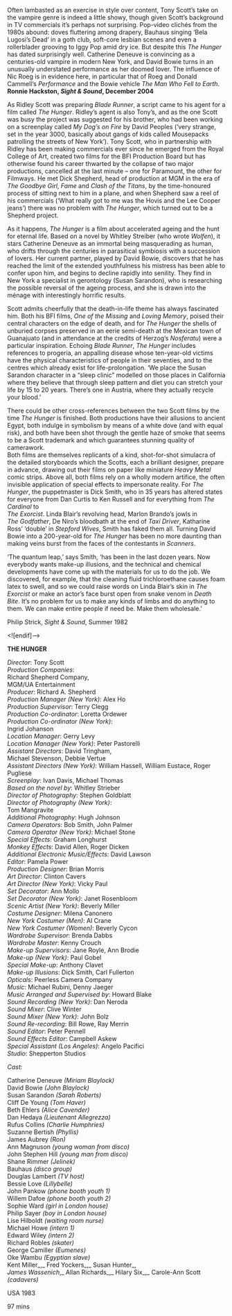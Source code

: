 

Often lambasted as an exercise in style over content, Tony Scott’s take on the vampire genre is indeed a little showy, though given Scott’s background in TV commercials it’s perhaps not surprising. Pop-video clichés from the 1980s abound: doves fluttering among drapery, Bauhaus singing ‘Bela Lugosi’s Dead’ in a goth club, soft-core lesbian scenes and even a rollerblader grooving to Iggy Pop amid dry ice. But despite this _The Hunger_ has dated surprisingly well. Catherine Deneuve is convincing as a centuries-old vampire in modern New York, and David Bowie turns in an unusually understated performance as her doomed lover. The influence of Nic Roeg is in evidence here, in particular that of Roeg and Donald Cammell’s _Performance_ and the Bowie vehicle  _The Man Who Fell to Earth_.  
**Ronnie Hackston, _Sight & Sound_, December 2004**

As Ridley Scott was preparing _Blade Runner_, a script came to his agent for a film called _The Hunger_. Ridley’s agent is also Tony’s, and as the one Scott was busy the project was suggested for his brother, who had been working on a screenplay called _My Dog’s on Fire_ by David Peoples (‘very strange, set in the year 3000, basically about gangs of kids called Mousepacks patrolling the streets of New York’). Tony Scott, who in partnership with Ridley has been making commercials ever since he emerged from the Royal College of Art, created two films for the BFI Production Board but has otherwise found his career thwarted by the collapse of two major productions, cancelled at the last minute – one for Paramount, the other for Filmways. He met Dick Shepherd, head of production at MGM in the era of _The Goodbye Girl_, _Fame_ and _Clash of the Titans_, by the time-honoured process of sitting next to him in a plane, and when Shepherd saw a reel of his commercials (‘What really got to me was the Hovis and the Lee Cooper jeans’) there was no problem with _The Hunger_, which turned out to be a Shepherd project.

As it happens, _The Hunger_ is a film about accelerated ageing and the hunt for eternal life. Based on a novel by Whitley Streiber (who wrote _Wolfen_), it stars Catherine Deneuve as an immortal being masquerading as human, who drifts through the centuries in parasitical symbiosis with a succession of lovers.  Her current partner, played by David Bowie, discovers that he has reached the limit of the extended youthfulness his mistress has been able to confer upon him, and begins to decline rapidly into senility. They find in New York a specialist in gerontology (Susan Sarandon), who is researching the possible reversal of the ageing process, and she is drawn into the ménage with interestingly horrific results.

Scott admits cheerfully that the death-in-life theme has always fascinated him. Both his BFI films, _One of the Missing_ and _Loving Memory_, poised their central characters on the edge of death, and for _The Hunger_ the shells of unburied corpses preserved in an eerie semi-death at the Mexican town of Guanajuato (and in attendance at the credits of Herzog’s _Nosferatu_) were a particular inspiration. Echoing _Blade Runner_, _The Hunger_ includes references to progeria, an appalling disease whose ten-year-old victims have the physical characteristics of people in their seventies, and to the centres which already exist for life-prolongation. ‘We place the Susan Sarandon character in a “sleep clinic” modelled on those places in California where they believe that through sleep pattern and diet you can stretch your life by 15 to 20 years. There’s one in Austria, where they actually recycle your blood.’

There could be other cross-references between the two Scott films by the time _The Hunger_ is finished. Both productions have their allusions to ancient Egypt, both indulge in symbolism by means of a white dove (and with equal risk), and both have been shot through the gentle haze of smoke that seems to be a Scott trademark and which guarantees stunning quality of camerawork.  
Both films are themselves replicants of a kind, shot-for-shot simulacra of the detailed storyboards which the Scotts, each a brilliant designer, prepare in advance, drawing out their films on paper like miniature _Heavy Metal_ comic strips. Above all, both films rely on a wholly modern artifice, the often invisible application of special effects to impersonate reality. For _The Hunger_, the puppetmaster is Dick Smith, who in 35 years has altered states for everyone from Dan Curtis to Ken Russell and for everything from _The Cardinal_ to  
_The Exorcist_. Linda Blair’s revolving head, Marlon Brando’s jowls in  
_The Godfather_, De Niro’s bloodbath at the end of _Taxi Driver_, Katharine Ross’ ‘double’ in _Stepford Wives_, Smith has faked them all. Turning David Bowie into a 200-year-old for _The Hunger_ has been no more daunting than making veins burst from the faces of the contestants in _Scanners_.

‘The quantum leap,’ says Smith, ‘has been in the last dozen years. Now everybody wants make-up illusions, and the technical and chemical developments have come up with the materials for us to do the job. We discovered, for example, that the cleaning fluid trichloroethane causes foam latex to swell, and so we could raise words on Linda Blair’s skin in _The Exorcist_ or make an actor’s face burst open from snake venom in _Death Bite_. It’s no problem for us to make any kinds of limbs and do anything to them. We can make entire people if need be. Make them wholesale.’

Philip Strick, _Sight & Sound_, Summer 1982

<![endif]-->

**THE HUNGER**

_Director_: Tony Scott  
_Production Companies_:  
Richard Shepherd Company,  
MGM/UA Entertainment  
_Producer_: Richard A. Shepherd  
_Production Manager (New York)_: Alex Ho  
_Production Supervisor_: Terry Clegg  
_Production Co-ordinator_: Loretta Ordewer  
_Production Co-ordinator (New York)_:  
Ingrid Johanson  
_Location Manager_: Gerry Levy  
_Location Manager (New York)_: Peter Pastorelli  
_Assistant Directors_: David Tringham,  
Michael Stevenson, Debbie Vertue  
_Assistant Directors (New York)_: William Hassell, William Eustace, Roger Pugliese  
_Screenplay_: Ivan Davis, Michael Thomas  
_Based on the novel by_: Whitley Strieber  
_Director of Photography_: Stephen Goldblatt  
_Director of Photography (New York)_:  
Tom Mangravite  
_Additional Photography_: Hugh Johnson  
_Camera Operators_: Bob Smith, John Palmer  
_Camera Operator (New York)_: Michael Stone  
_Special Effects_: Graham Longhurst  
_Monkey Effects_: David Allen, Roger Dicken  
_Additional Electronic Music/Effects_: David Lawson  
_Editor_: Pamela Power  
_Production Designer_: Brian Morris  
_Art Director_: Clinton Cavers  
_Art Director (New York)_: Vicky Paul  
_Set Decorator_: Ann Mollo  
_Set Decorator (New York)_: Janet Rosenbloom  
_Scenic Artist (New York)_: Beverly Miller  
_Costume Designer_: Milena Canonero  
_New York Costumer (Men)_: Al Crane  
_New York Costumer (Women)_: Beverly Cycon  
_Wardrobe Supervisor_: Brenda Dabbs  
_Wardrobe Master_: Kenny Crouch  
_Make-up Supervisors_: Jane Royle, Ann Brodie  
_Make-up (New York)_: Paul Gobel  
_Special Make-up_: Anthony Clavet  
_Make-up Illusions_: Dick Smith, Carl Fullerton  
_Opticals_: Peerless Camera Company  
_Music_: Michael Rubini, Denny Jaeger  
_Music Arranged and Supervised by_: Howard Blake  
_Sound Recording (New York)_: Dan Neroda  
_Sound Mixer_: Clive Winter  
_Sound Mixer (New York)_: John Bolz  
_Sound Re-recording_: Bill Rowe, Ray Merrin  
_Sound Editor_: Peter Pennell  
_Sound Effects Editor_: Campbell Askew  
_Special Assistant (Los Angeles)_: Angelo Pacifici  
_Studio_: Shepperton Studios

_Cast:_

Catherine Deneuve _(Miriam Blaylock)_  
David Bowie _(John Blaylock)_  
Susan Sarandon _(Sarah Roberts)_  
Cliff De Young _(Tom Haver)_  
Beth Ehlers _(Alice Cavender)_  
Dan Hedaya _(Lieutenant Allegrezza)_  
Rufus Collins _(Charlie Humphries)_  
Suzanne Bertish _(Phyllis)_  
James Aubrey _(Ron)_  
Ann Magnuson _(young woman from disco)_  
John Stephen Hill _(young man from disco)_  
Shane Rimmer _(Jelinek)_  
Bauhaus _(disco group)_  
Douglas Lambert _(TV host)_  
Bessie Love _(Lillybelle)_  
John Pankow _(phone booth youth 1)_  
Willem Dafoe _(phone booth youth 2)_  
Sophie Ward _(girl in London house)_  
Philip Sayer _(boy in London house)_  
Lise Hilboldt _(waiting room nurse)_  
Michael Howe _(intern 1)_  
Edward Wiley _(intern 2)_  
Richard Robles _(skater)_  
George Camiller _(Eumenes)_  
Oke Wambu _(Egyptian slave)_  
Kent Miller_,_ Fred Yockers_,_ Susan Hunter_,  
_James Wassenich_,_ Allan Richards_,_ Hilary Six_,_ Carole-Ann Scott _(cadavers)_

USA 1983

97 mins
<!--stackedit_data:
eyJoaXN0b3J5IjpbNDEyODU3NjEyXX0=
-->